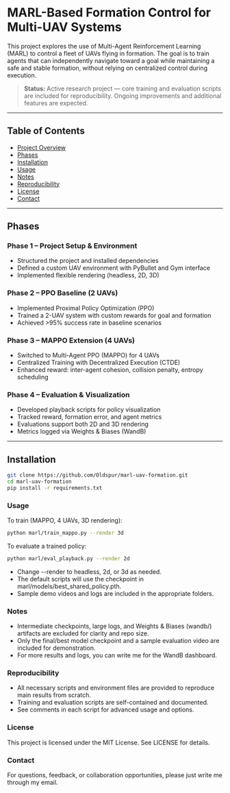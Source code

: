 # MARL-Based Formation Control for Multi-UAV Systems

This project explores the use of Multi-Agent Reinforcement Learning (MARL) to control a fleet of UAVs flying in formation. The goal is to train agents that can independently navigate toward a goal while maintaining a safe and stable formation, without relying on centralized control during execution.

> **Status:** Active research project — core training and evaluation scripts are included for reproducibility. Ongoing improvements and additional features are expected.

---

## Table of Contents

- [Project Overview](#marl-based-formation-control-for-multi-uav-systems)
- [Phases](#phases)
- [Installation](#installation)
- [Usage](#usage)
- [Notes](#notes)
- [Reproducibility](#reproducibility)
- [License](#license)
- [Contact](#contact)

---

## Phases

### Phase 1 – Project Setup & Environment
- Structured the project and installed dependencies
- Defined a custom UAV environment with PyBullet and Gym interface
- Implemented flexible rendering (headless, 2D, 3D)

### Phase 2 – PPO Baseline (2 UAVs)
- Implemented Proximal Policy Optimization (PPO)
- Trained a 2-UAV system with custom rewards for goal and formation
- Achieved >95% success rate in baseline scenarios

### Phase 3 – MAPPO Extension (4 UAVs)
- Switched to Multi-Agent PPO (MAPPO) for 4 UAVs
- Centralized Training with Decentralized Execution (CTDE)
- Enhanced reward: inter-agent cohesion, collision penalty, entropy scheduling

### Phase 4 – Evaluation & Visualization
- Developed playback scripts for policy visualization
- Tracked reward, formation error, and agent metrics
- Evaluations support both 2D and 3D rendering
- Metrics logged via Weights & Biases (WandB)

---

## Installation

```bash
git clone https://github.com/Oldspur/marl-uav-formation.git
cd marl-uav-formation
pip install -r requirements.txt
```

### Usage

To train (MAPPO, 4 UAVs, 3D rendering):
```bash
python marl/train_mappo.py --render 3d
``` 
To evaluate a trained policy:
```bash
python marl/eval_playback.py --render 2d
```
- Change --render to headless, 2d, or 3d as needed.
- The default scripts will use the checkpoint in marl/models/best_shared_policy.pth.
- Sample demo videos and logs are included in the appropriate folders.

### Notes
- Intermediate checkpoints, large logs, and Weights & Biases (wandb/) artifacts are excluded for clarity and repo size.
- Only the final/best model checkpoint and a sample evaluation video are included for demonstration.
- For more results and logs, you can write me for the WandB dashboard.


### Reproducibility
- All necessary scripts and environment files are provided to reproduce main results from scratch.
- Training and evaluation scripts are self-contained and documented.
- See comments in each script for advanced usage and options.

### License
This project is licensed under the MIT License. See LICENSE for details.

### Contact
For questions, feedback, or collaboration opportunities, please just write me through my email.


